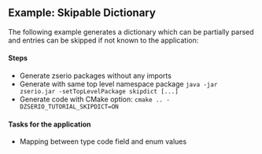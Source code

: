 ## Example: Skipable Dictionary

The following example generates a dictionary which can be partially parsed and entries can be skipped if not known to the application:

#### Steps

- Generate zserio packages without any imports
- Generate with same top level namespace package
  `java -jar zserio.jar -setTopLevelPackage skipdict [...]`
- Generate code with CMake option: `cmake .. -DZSERIO_TUTORIAL_SKIPDICT=ON`




#### Tasks for the application

- Mapping between type code field and enum values
